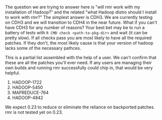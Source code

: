 The question we are trying to answer here is "will rmr work with my installation of Hadoop?" and the related "what Hadoop distro should I install to work with rmr?" The simplest answer is CDH3. We are currently testing on CDH3 and we will transition to CDH4 in the near future. What if you can't have CDH3 for any number of reasons? Your best bet may be to run a battery of tests with `R CMD check <path-to-pkg-dir>` and wait (it can be pretty slow). If all checks pass you are most likely to have all the required patches. If they don't, the most likely cause is that your version of hadoop lacks some of the necessary pathces.

This is a partial list assembled with the help of a user. We can't confirm that these are all the patches you'll ever need. If any users are managing their own builds and running rmr successfully could chip in, that would be very helpful.

1. HADOOP-1722
2. HADOOP-5450
3. MAPREDUCE-764
4. HADOOP-4842 

We expect 0.23 to reduce or eliminate the reliance on backported patches. rmr is not tested yet on 0.23.